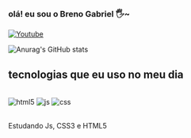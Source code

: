 
### olá! eu sou o Breno Gabriel 🖐~

[![Youtube](https://img.shields.io/badge/YouTube-FF0000?style=for-the-badge&logo=youtube&logoColor=white)](www.youtube.com/@SadiZ.)

![Anurag's GitHub stats](https://github-readme-stats.vercel.app/api?username=devsadiz_icons=true&theme=radical)

## tecnologias que eu uso no meu dia

<div style="display: inline_block"><br/>
<img aling="center" alt="html5" src="https://img.shields.io/badge/HTML5-E34F26?style=for-the-badge&logo=html5&logoColor=white"/>
<img aling="center" alt="js" src="https://img.shields.io/badge/JavaScript-F7DF1E?style=for-the-badge&logo=javascript&logoColor=black"/>
<img aling="center" alt="css" src="https://img.shields.io/badge/CSS3-1572B6?style=for-the-badge&logo=css3&logoColor=white"/>
</div><br/>

Estudando Js, CSS3 e HTML5
